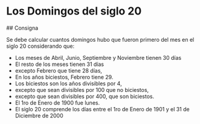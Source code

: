 # Los Domingos del siglo 20

## Consigna

Se debe calcular cuantos domingos hubo que fueron primero del mes en el siglo 20 considerando que:
* Los meses de Abril, Junio, Septiembre y Noviembre tienen 30 días
* El resto de los meses tienen 31 días
* excepto Febrero que tiene 28 días,
* En los años biciestos, Febrero tiene 29.
* Los biciestos son los años divisibles por 4, 
* excepto que sean divisibles por 100 que no biciestos, 
* excepto que sean divisibles por 400, que son biciestos.
* El 1ro de Enero de 1900 fue lunes.
* El siglo 20 comprende los días entre el 1ro de Enero de 1901 y el 31 de Diciembre de 2000

